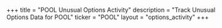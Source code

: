 +++
title = "POOL Unusual Options Activity"
description = "Track Unusual Options Data for POOL"
ticker = "POOL"
layout = "options_activity"
+++

